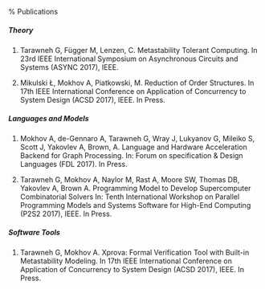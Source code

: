 % Publications

##### Theory

1. Tarawneh G, Függer M, Lenzen, C. Metastability Tolerant Computing. In 23rd IEEE International Symposium on Asynchronous Circuits and Systems (ASYNC 2017), IEEE.

2. Mikulski Ł, Mokhov A, Piatkowski, M. Reduction of Order Structures. In 17th IEEE International Conference on Application of Concurrency to System Design (ACSD 2017), IEEE. In Press.

##### Languages and Models

1. Mokhov A, de-Gennaro A, Tarawneh G, Wray J, Lukyanov G, Mileiko S, Scott J, Yakovlev A, Brown, A. Language and Hardware Acceleration Backend for Graph Processing. In: Forum on specification & Design Languages (FDL 2017). In Press.

2. Tarawneh G, Mokhov A, Naylor M, Rast A, Moore SW, Thomas DB, Yakovlev A, Brown A. Programming Model to Develop Supercomputer Combinatorial Solvers In: Tenth International Workshop on Parallel Programming Models and Systems Software for High-End Computing (P2S2 2017), IEEE. In Press.

##### Software Tools

1. <p>Tarawneh G, Mokhov A. Xprova: Formal Verification Tool with Built-in Metastability Modeling. In 17th IEEE International Conference on Application of Concurrency to System Design (ACSD 2017), IEEE. In Press.</p>

<!-- Note: the <p> tag above is workaround for a bug in pandoc. If more items
are added to the list then it can be removed. -->
